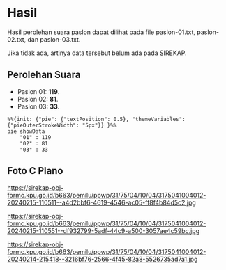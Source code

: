 # Hasil

Hasil perolehan suara paslon dapat dilihat pada file paslon-01.txt, paslon-02.txt, dan paslon-03.txt.

Jika tidak ada, artinya data tersebut belum ada pada SIREKAP.

## Perolehan Suara

 * Paslon 01: **119**.
 * Paslon 02: **81**.
 * Paslon 03: **33**.

```mermaid
%%{init: {"pie": {"textPosition": 0.5}, "themeVariables": {"pieOuterStrokeWidth": "5px"}} }%%
pie showData
    "01" : 119
    "02" : 81
    "03" : 33
```
## Foto C Plano

https://sirekap-obj-formc.kpu.go.id/b663/pemilu/ppwp/31/75/04/10/04/3175041004012-20240215-110511--a4d2bbf6-4619-4546-ac05-ff8f4b84d5c2.jpg

https://sirekap-obj-formc.kpu.go.id/b663/pemilu/ppwp/31/75/04/10/04/3175041004012-20240215-110551--df932799-5adf-44c9-a500-3057ae4c59bc.jpg

https://sirekap-obj-formc.kpu.go.id/b663/pemilu/ppwp/31/75/04/10/04/3175041004012-20240214-215418--3216bf76-2566-4f45-82a8-5526735ad7a1.jpg

